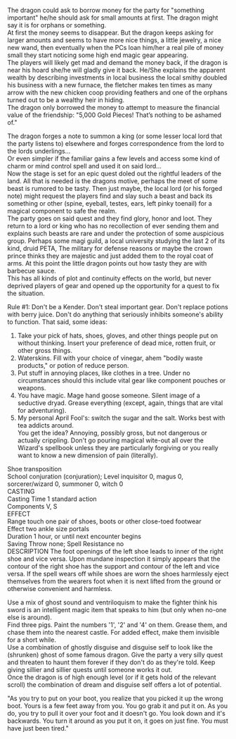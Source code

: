 The dragon could ask to borrow money for the party for "something important" he/he should ask for small amounts at first. The dragon might say it is for orphans or something.  
At first the money seems to disappear. But the dragon keeps asking for larger amounts and seems to have more nice things, a little jewelry, a nice new wand, then eventually when the PCs loan him/her a real pile of money small they start noticing some high end magic gear appearing.  
The players will likely get mad and demand the money back, if the dragon is near his hoard she/he will gladly give it back. He/She explains the apparent wealth by describing investments in local business the local smithy doubled his business with a new furnace, the fletcher makes ten times as many arrow with the new chicken coop providing feathers and one of the orphans turned out to be a wealthy heir in hiding.  
The dragon only borrowed the money to attempt to measure the financial value of the friendship: "5,000 Gold Pieces! That’s nothing to be ashamed of."
   

The dragon forges a note to summon a king (or some lesser local lord that the party listens to) elsewhere and forges correspondence from the lord to the lords underlings...  
Or even simpler if the familiar gains a few levels and access some kind of charm or mind control spell and used it on said lord...  
Now the stage is set for an epic quest doled out the rightful leaders of the land. All that is needed is the dragons motive, perhaps the meet of some beast is rumored to be tasty. Then just maybe, the local lord (or his forged note) might request the players find and slay such a beast and back its something or other (spine, eyeball, testes, ears, left pinky toenail) for a magical component to safe the realm.  
The party goes on said quest and they find glory, honor and loot. They return to a lord or king who has no recollection of ever sending them and explains such beasts are rare and under the protection of some auspicious group. Perhaps some magi guild, a local university studying the last 2 of its kind, druid PETA, The military for defense reasons or maybe the crown prince thinks they are majestic and just added them to the royal coat of arms. At this point the little dragon points out how tasty they are with barbecue sauce.  
This has all kinds of plot and continuity effects on the world, but never deprived players of gear and opened up the opportunity for a quest to fix the situation.
   

Rule #1: Don't be a Kender. Don't steal important gear. Don't replace potions with berry juice. Don't do anything that seriously inhibits someone's ability to function. That said, some ideas:  
1) Take your pick of hats, shoes, gloves, and other things people put on without thinking. Insert your preference of dead mice, rotten fruit, or other gross things.  
2) Waterskins. Fill with your choice of vinegar, ahem "bodily waste products," or potion of reduce person.  
3) Put stuff in annoying places, like clothes in a tree. Under no circumstances should this include vital gear like component pouches or weapons.  
4) You have magic. Mage hand goose someone. Silent image of a seductive dryad. Grease everything (except, again, things that are vital for adventuring).  
5) My personal April Fool's: switch the sugar and the salt. Works best with tea addicts around.  
You get the idea? Annoying, possibly gross, but not dangerous or actually crippling. Don't go pouring magical wite-out all over the Wizard's spellbook unless they are particularly forgiving or you really want to know a new dimension of pain (literally).
 
Shoe transposition  
School conjuration (conjuration); Level inquisitor 0, magus 0, sorcerer/wizard 0, summoner 0, witch 0  
CASTING  
Casting Time 1 standard action  
Components V, S  
EFFECT  
Range touch one pair of shoes, boots or other close-toed footwear  
Effect two ankle size portals  
Duration 1 hour, or until next encounter begins  
Saving Throw none; Spell Resistance no  
DESCRIPTION The foot openings of the left shoe leads to inner of the right shoe and vice versa. Upon mundane inspection it simply appears that the contour of the right shoe has the support and contour of the left and vice versa. If the spell wears off while shoes are worn the shoes harmlessly eject themselves from the wearers foot when it is next lifted from the ground or otherwise convenient and harmless.
 
Use a mix of ghost sound and ventriloquism to make the fighter think his sword is an intelligent magic item that speaks to him (but only when no-one else is around).  
Find three pigs. Paint the numbers '1', '2' and '4' on them. Grease them, and chase them into the nearest castle. For added effect, make them invisible for a short while.  
Use a combination of ghostly disguise and disguise self to look like the (shrunken) ghost of some famous dragon. Give the party a very silly quest and threaten to haunt them forever if they don't do as they're told. Keep giving sillier and sillier quests until someone works it out.  
Once the dragon is of high enough level (or if it gets hold of the relevant scroll) the combination of dream and disguise self offers a lot of potential.
 
"As you try to put on your boot, you realize that you picked it up the wrong boot. Yours is a few feet away from you. You go grab it and put it on. As you do, you try to pull it over your foot and it doesn't go. You look down and it's backwards. You turn it around as you put it on, it goes on just fine. You must have just been tired."